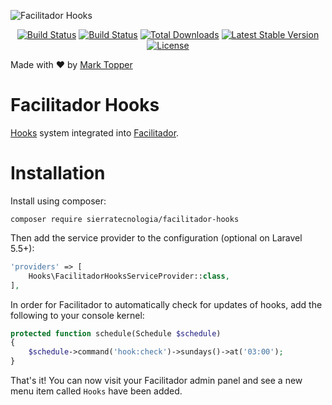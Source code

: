 ![Facilitador Hooks](https://raw.githubusercontent.com/sierratecnologia/facilitador-hooks/master/logo.png)

<p align="center">
<a href="https://travis-ci.org/sierratecnologia/facilitador-hooks"><img src="https://travis-ci.org/sierratecnologia/facilitador-hooks.svg?branch=master" alt="Build Status"></a>
<a href="https://styleci.io/repos/76975411/shield?style=flat"><img src="https://styleci.io/repos/76975411/shield?style=flat" alt="Build Status"></a>
<a href="https://packagist.org/packages/sierratecnologia/facilitador-hooks"><img src="https://poser.pugx.org/sierratecnologia/facilitador-hooks/downloads.svg?format=flat" alt="Total Downloads"></a>
<a href="https://packagist.org/packages/sierratecnologia/facilitador-hooks"><img src="https://poser.pugx.org/sierratecnologia/facilitador-hooks/v/stable.svg?format=flat" alt="Latest Stable Version"></a>
<a href="https://packagist.org/packages/sierratecnologia/facilitador-hooks"><img src="https://poser.pugx.org/sierratecnologia/facilitador-hooks/license.svg?format=flat" alt="License"></a>
</p>

Made with ❤️ by [Mark Topper](https://marktopper.com)

# Facilitador Hooks

[Hooks](https://github.com/sierratecnologia/hooks) system integrated into [Facilitador](https://github.com/the-control-group/facilitador).

# Installation

Install using composer:

```
composer require sierratecnologia/facilitador-hooks
```

Then add the service provider to the configuration (optional on Laravel 5.5+):

```php
'providers' => [
    Hooks\FacilitadorHooksServiceProvider::class,
],
```

In order for Facilitador to automatically check for updates of hooks, add the following to your console kernel:

```php
protected function schedule(Schedule $schedule)
{
    $schedule->command('hook:check')->sundays()->at('03:00');
}
```

That's it! You can now visit your Facilitador admin panel and see a new menu item called `Hooks` have been added.

